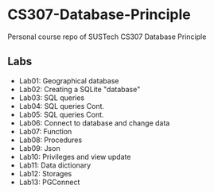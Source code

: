 # CS307-Database-Principle

Personal course repo of SUSTech CS307 Database Principle

## Labs

* Lab01: Geographical database
* Lab02: Creating a SQLite "database"
* Lab03: SQL queries
* Lab04: SQL queries Cont.
* Lab05: SQL queries Cont.
* Lab06: Connect to database and change data
* Lab07: Function
* Lab08: Procedures
* Lab09: Json
* Lab10: Privileges and view update
* Lab11: Data dictionary
* Lab12: Storages
* Lab13: PGConnect

